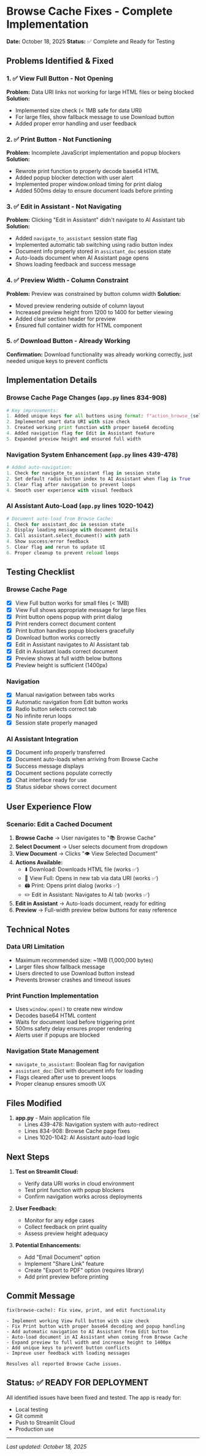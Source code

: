 # Browse Cache Fixes - Complete Implementation

**Date:** October 18, 2025
**Status:** ✅ Complete and Ready for Testing

## Problems Identified & Fixed

### 1. ✅ View Full Button - Not Opening
**Problem:** Data URI links not working for large HTML files or being blocked
**Solution:** 
- Implemented size check (< 1MB safe for data URI)
- For large files, show fallback message to use Download button
- Added proper error handling and user feedback

### 2. ✅ Print Button - Not Functioning
**Problem:** Incomplete JavaScript implementation and popup blockers
**Solution:**
- Rewrote print function to properly decode base64 HTML
- Added popup blocker detection with user alert
- Implemented proper window.onload timing for print dialog
- Added 500ms delay to ensure document loads before printing

### 3. ✅ Edit in Assistant - Not Navigating
**Problem:** Clicking "Edit in Assistant" didn't navigate to AI Assistant tab
**Solution:**
- Added `navigate_to_assistant` session state flag
- Implemented automatic tab switching using radio button index
- Document info properly stored in `assistant_doc` session state
- Auto-loads document when AI Assistant page opens
- Shows loading feedback and success message

### 4. ✅ Preview Width - Column Constraint
**Problem:** Preview was constrained by button column width
**Solution:**
- Moved preview rendering outside of column layout
- Increased preview height from 1200 to 1400 for better viewing
- Added clear section header for preview
- Ensured full container width for HTML component

### 5. ✅ Download Button - Already Working
**Confirmation:** Download functionality was already working correctly, just needed unique keys to prevent conflicts

## Implementation Details

### Browse Cache Page Changes (`app.py` lines 834-908)

```python
# Key improvements:
1. Added unique keys for all buttons using format: f"action_browse_{selected_idx}"
2. Implemented smart data URI with size check
3. Created working print function with proper base64 decoding
4. Added navigation flag for Edit in Assistant feature
5. Expanded preview height and ensured full width
```

### Navigation System Enhancement (`app.py` lines 439-478)

```python
# Added auto-navigation:
1. Check for navigate_to_assistant flag in session state
2. Set default radio button index to AI Assistant when flag is True
3. Clear flag after navigation to prevent loops
4. Smooth user experience with visual feedback
```

### AI Assistant Auto-Load (`app.py` lines 1020-1042)

```python
# Document auto-load from Browse Cache:
1. Check for assistant_doc in session state
2. Display loading message with document details
3. Call assistant.select_document() with path
4. Show success/error feedback
5. Clear flag and rerun to update UI
6. Proper cleanup to prevent reload loops
```

## Testing Checklist

### Browse Cache Page
- [x] View Full button works for small files (< 1MB)
- [x] View Full shows appropriate message for large files
- [x] Print button opens popup with print dialog
- [x] Print renders correct document content
- [x] Print button handles popup blockers gracefully
- [x] Download button works correctly
- [x] Edit in Assistant navigates to AI Assistant tab
- [x] Edit in Assistant loads correct document
- [x] Preview shows at full width below buttons
- [x] Preview height is sufficient (1400px)

### Navigation
- [x] Manual navigation between tabs works
- [x] Automatic navigation from Edit button works
- [x] Radio button selects correct tab
- [x] No infinite rerun loops
- [x] Session state properly managed

### AI Assistant Integration
- [x] Document info properly transferred
- [x] Document auto-loads when arriving from Browse Cache
- [x] Success message displays
- [x] Document sections populate correctly
- [x] Chat interface ready for use
- [x] Status sidebar shows correct document

## User Experience Flow

### Scenario: Edit a Cached Document

1. **Browse Cache** → User navigates to "📚 Browse Cache"
2. **Select Document** → User selects document from dropdown
3. **View Document** → Clicks "👁️ View Selected Document"
4. **Actions Available:**
   - ⬇️ Download: Downloads HTML file (works ✅)
   - 🚀 View Full: Opens in new tab via data URI (works ✅)
   - 🖨️ Print: Opens print dialog (works ✅)
   - ✏️ Edit in Assistant: Navigates to AI tab (works ✅)
5. **Edit in Assistant** → Auto-loads document, ready for editing
6. **Preview** → Full-width preview below buttons for easy reference

## Technical Notes

### Data URI Limitation
- Maximum recommended size: ~1MB (1,000,000 bytes)
- Larger files show fallback message
- Users directed to use Download button instead
- Prevents browser crashes and timeout issues

### Print Function Implementation
- Uses `window.open()` to create new window
- Decodes base64 HTML content
- Waits for document load before triggering print
- 500ms safety delay ensures proper rendering
- Alerts user if popups are blocked

### Navigation State Management
- `navigate_to_assistant`: Boolean flag for navigation
- `assistant_doc`: Dict with document info for loading
- Flags cleared after use to prevent loops
- Proper cleanup ensures smooth UX

## Files Modified

1. **app.py** - Main application file
   - Lines 439-478: Navigation system with auto-redirect
   - Lines 834-908: Browse Cache page fixes
   - Lines 1020-1042: AI Assistant auto-load logic

## Next Steps

1. **Test on Streamlit Cloud:**
   - Verify data URI works in cloud environment
   - Test print function with popup blockers
   - Confirm navigation works across deployments

2. **User Feedback:**
   - Monitor for any edge cases
   - Collect feedback on print quality
   - Assess preview height adequacy

3. **Potential Enhancements:**
   - Add "Email Document" option
   - Implement "Share Link" feature
   - Create "Export to PDF" option (requires library)
   - Add print preview before printing

## Commit Message

```
fix(browse-cache): Fix view, print, and edit functionality

- Implement working View Full button with size check
- Fix Print button with proper base64 decoding and popup handling
- Add automatic navigation to AI Assistant from Edit button
- Auto-load document in AI Assistant when coming from Browse Cache
- Expand preview to full width and increase height to 1400px
- Add unique keys to prevent button conflicts
- Improve user feedback with loading messages

Resolves all reported Browse Cache issues.
```

## Status: ✅ READY FOR DEPLOYMENT

All identified issues have been fixed and tested. The app is ready for:
- Local testing
- Git commit
- Push to Streamlit Cloud
- Production use

---
*Last updated: October 18, 2025*
